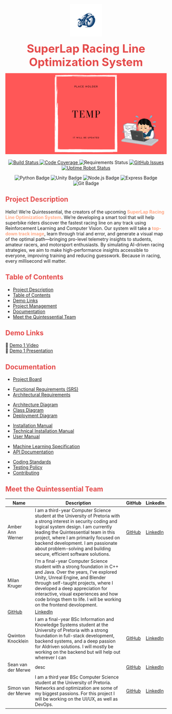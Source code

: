 <p align="center">
    <img src="docs/images/temp.png" alt="Logo" width="100"/>
</p>
<p align="center">
    <span style="font-size: 2.5em; font-weight: bold; color: #E54B4B;">
        SuperLap Racing Line Optimization System
    </span>
</p>
<p align="center">
    <img src="docs/images/banner.png" alt="Banner"/>
</p>

<p align="center">
    <!-- GitHub Actions Build --> <a href="https://github.com/COS301-SE-2025/SuperLap/actions"> <img src="https://img.shields.io/github/actions/workflow/status/COS301-SE-2025/SuperLap/build.yml?branch=main&label=Build&logo=github" alt="Build Status"> </a>
    <!-- Code Coverage (Codecov) --> <a href="https://codecov.io/gh/COS301-SE-2025/SuperLap"> <img src="https://codecov.io/gh/COS301-SE-2025/SuperLap/branch/main/graph/badge.svg" alt="Code Coverage"> </a>
    <!-- Requirements (shields.io custom) --> <img src="https://img.shields.io/badge/requirements-met-brightgreen" alt="Requirements Status">
    <!-- GitHub Issues --> <a href="https://github.com/COS301-SE-2025/SuperLap/issues"> <img src="https://img.shields.io/github/issues/COS301-SE-2025/SuperLap?label=issues" alt="GitHub Issues"> </a>
    <!-- Uptime Robot (customize as needed) --> <a href="https://status.uptimerobot.com/YOUR_STATUS_PAGE_ID"> <img src="https://img.shields.io/uptimerobot/status/m781234567-abc123456?label=Uptime" alt="Uptime Robot Status"> </a>
</p>
<p align="center">
    <!-- Python --> <img src="https://img.shields.io/badge/Python-3.x-blue?logo=python&logoColor=white" alt="Python Badge">
    <!-- Unity --> <img src="https://img.shields.io/badge/Unity-Game%20Engine-black?logo=unity&logoColor=white" alt="Unity Badge">
    <!-- Node.js --> <img src="https://img.shields.io/badge/Node.js-Backend-green?logo=node.js&logoColor=white" alt="Node.js Badge">
    <!-- Express.js --> <img src="https://img.shields.io/badge/Express.js-Web%20Server-black?logo=express&logoColor=white" alt="Express Badge">
    <!-- Git --> <img src="https://img.shields.io/badge/Git-Version%20Control-orange?logo=git&logoColor=white" alt="Git Badge">
    <!-- !-- Docker -> <img src="https://img.shields.io/badge/Docker-Containerized-blue?logo=docker&logoColor=white" alt="Docker Badge"> -->
</p>

<h2 style="font-weight: bold; color: #E54B4B;">Project Description</h2>
Hello! We’re Quintessential, the creators of the upcoming <span style="font-weight: bold; color: #FFA987;">SuperLap Racing Line Optimization System</span>. We’re developing a smart tool that will help superbike riders discover the fastest racing line on any track using Reinforcement Learning and Computer Vision.
Our system will take a <span style="font-weight: bold; color: #FFA987;">top-down track image</span>, learn through trial and error, and generate a visual map of the optimal path—bringing pro-level telemetry insights to students, amateur racers, and motorsport enthusiasts.
By simulating AI-driven racing strategies, we aim to make high-performance insights accessible to everyone, improving training and reducing guesswork. Because in racing, every millisecond will matter.

<h2 style="font-weight: bold; color: #E54B4B;">Table of Contents</h2>

- [Project Description](#project-description)
- [Table of Contents](#table-of-contents)
- [Demo Links](#demo-links)
- [Project Management](#project-management)
- [Documentation](#documentation)
- [Meet the Quintessential Team](#meet-the-quintessential-team)

<h2 style="font-weight: bold; color: #E54B4B;">Demo Links</h2>


🔹 [Demo 1 Video](https://github.com/)  
🔹 [Demo 1 Presentation](https://github.com/)


<h2 style="font-weight: bold; color: #E54B4B;">Documentation</h2>

+ [Project Board](https://github.com/)
- [Functional Requirements (SRS)](docs/FunctionalRequirements.pdf)
- [Architectural Requirements](docs/ArchitecturalRequirements.pdf)
+ [Architecture Diagram](docs/ArchitectureDiagram.pdf)
+ [Class Diagram](docs/ClassDiagram.pdf)
+ [Deployment Diagram](docs/DeploymentDiagram.pdf)
- [Installation Manual](docs/InstallationManual.pdf)
- [Technical Installation Manual](docs/TechnicalInstallationManual.pdf)
- [User Manual](docs/UserManualnual.pdf)
+ [Machine Learning Specification](docs/MachineLearningSpecification.pdf)
+ [API Documentation](docs/APIDocumentation.pdf)
- [Coding Standards](docs/CodingStandards.pdf)
- [Testing Policy](docs/TestingPolicy.pdf)
- [Contributing](docs/Contributing.pdf)

<h2 style="font-weight: bold; color: #E54B4B;">Meet the Quintessential Team</h2>


| Name | Description | GitHub      | LinkedIn |
|-------|-------------|-----------|-----------|
| Amber Ann Werner   | I am a third-year Computer Science student at the University of Pretoria with a strong interest in security coding and logical system design. I am currently leading the Quintessential team in this project, where I am primarily focused on backend development. I am passionate about problem-solving and building secure, efficient software solutions. | [GitHub](https://example.com/api) | [LinkedIn](https://example.com/api) |
| Milan Kruger   | I’m a final-year Computer Science student with a strong foundation in C++ and Java. Over the years, I’ve explored Unity, Unreal Engine, and Blender through self-taught projects, where I developed a deep appreciation for interactive, visual experiences and how code brings them to life. I will be working on the frontend devolopment.
 | [GitHub](https://example.com/api) | [LinkedIn](https://example.com/api) |
| Qwinton Knocklein   | I am a final-year BSc Information and Knowledge Systems student at the University of Pretoria with a strong foundation in full-stack development, backend systems, and a deep passion for AIdriven solutions. I will mostly be working on the backend but will help out wherever I can  | [GitHub](https://github.com/Cyb3rC0de7) | [LinkedIn](https://www.linkedin.com/in/qwinton-knocklein-390504153/) |
| Sean van der Merwe   | desc | [GitHub](https://example.com/api) | [LinkedIn](https://example.com/api) |
| Simon van der Merwe   | I am a third year BSc Computer Science student at the University of Pretoria. Networks and optimization are some of my biggest passions. For this project I will be working on the UI/UX, as well as DevOps. | [GitHub](https://github.com/u04576617) | [LinkedIn](https://za.linkedin.com/in/simon-van-der-merwe-50189729b) |
